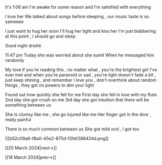 
It's 1:06 am
I'm awake for some reason and I'm satisfied with everything

I love her
We talked about songs before sleeping , our music taste is so sameeee

I just want to hug her soon
I'll hug her tight and kiss her 
I'm just blabbering at this point , I should go and sleep 

Good night drishti

11:47 pm
Today she was worried about she sumit
When he messaged him randomly

My love if you're reading this , no matter what , you're the brightest girl I've ever met and when you're paranoid or sad , you're light doesn't fade a bit , just keep shining , and remember I love you , don't overthink about random things , they got no powers to dim your light

Found out how quickly she fell for me
First day she fell in love with my flute 
2nd day she got crush on me 
3rd day she got intuition that there will be something between us 

She is clumsy like me , she go injured like me 
Her finger got in the door , really painful

There is so much common between us 
She got mild ocd , I got too

![[b52c09a8-f8a0-45e2-875d-f2fef286424d.png]]

[[20 March 2024|next->]]

[[18 March 2024|prev->]]
